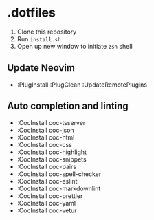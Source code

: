 # .dotfiles

1. Clone this repository
2. Run `install.sh`
3. Open up new window to initiate `zsh` shell

## Update Neovim

- :PlugInstall :PlugClean :UpdateRemotePlugins

## Auto completion and linting

- :CocInstall coc-tsserver
- :CocInstall coc-json
- :CocInstall coc-html
- :CocInstall coc-css
- :CocInstall coc-highlight
- :CocInstall coc-snippets
- :CocInstall coc-pairs
- :CocInstall coc-spell-checker
- :CocInstall coc-eslint
- :CocInstall coc-markdownlint
- :CocInstall coc-prettier
- :CocInstall coc-yaml
- :CocInstall coc-vetur
